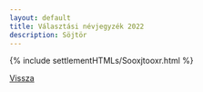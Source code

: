 ```yaml
---
layout: default
title: Választási névjegyzék 2022
description: Söjtör
---
```


{% include settlementHTMLs/Sooxjtooxr.html %}

[Vissza](../)